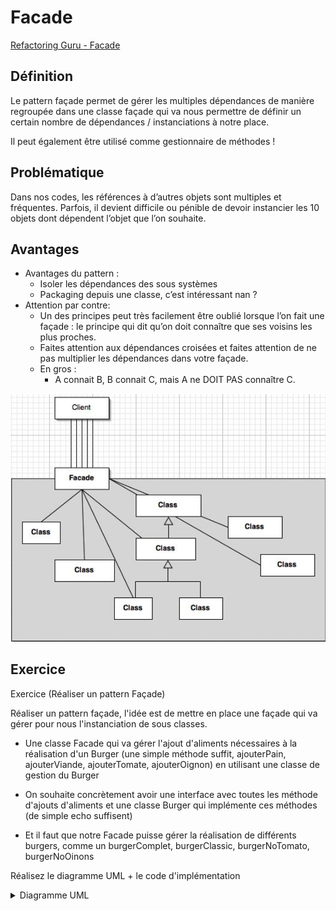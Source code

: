 # Facade 
[Refactoring Guru - Facade](https://refactoring.guru/design-patterns/facade)

## Définition
Le pattern façade permet de gérer les multiples dépendances de manière regroupée dans une classe façade qui va nous permettre de définir un certain nombre de dépendances / instanciations à notre place.

Il peut également être utilisé comme gestionnaire de méthodes !

## Problématique
Dans nos codes, les références à d’autres objets sont multiples et fréquentes. Parfois, il devient difficile ou pénible de devoir instancier les 10 objets dont dépendent l’objet que l’on souhaite.

## Avantages

- Avantages du pattern :
    - Isoler les dépendances des sous systèmes
    - Packaging depuis une classe, c’est intéressant nan ?
- Attention par contre:
    - Un des principes peut très facilement être oublié lorsque l’on fait une façade : le principe qui dit qu’on doit connaître que ses voisins les plus proches.
    - Faites attention aux dépendances croisées et faites attention de ne pas multiplier les dépendances dans votre façade.
    - En gros : 
        - A connait B, B connait C, mais A ne DOIT PAS connaître C.
        
![UML Facade](https://raw.githubusercontent.com/kbrdn1/Design-Patterns-TS/main/assets/UML-Facade.png)

## Exercice

Exercice (Réaliser un pattern Façade)

Réaliser un pattern façade, l'idée est de mettre en place une façade qui va gérer pour nous l'instanciation de sous classes.

- Une classe Facade qui va gérer l'ajout d'aliments nécessaires à la réalisation d'un Burger (une simple méthode suffit, ajouterPain, ajouterViande, ajouterTomate, ajouterOignon) en utilisant une classe de gestion du Burger

- On souhaite concrètement avoir une interface avec toutes les méthode d'ajouts d'aliments et une classe Burger qui implémente ces méthodes (de simple echo suffisent)

- Et il faut que notre Facade puisse gérer la réalisation de différents burgers, comme un burgerComplet, burgerClassic, burgerNoTomato, burgerNoOinons

Réalisez le diagramme UML + le code d'implémentation

<details>
<summary>Diagramme UML</summary>

```mermaid
classDiagram
    IAliment <|-- Burger
    Burger <|-- Facade
    IAliment : +ajouterPain()
    IAliment : +ajouterViande()
    IAliment : +ajouterTomate()
    IAliment : +ajouterOignon()
    Burger : +ajouterPain()
    Burger : +ajouterViande()
    Burger : +ajouterTomate()
    Burger : +ajouterOignon()
    Facade : +burgerComplet()
    Facade : +burgerClassic()
    Facade : +burgerNoTomato()
    Facade : +burgerNoOinons()
```

</details>
